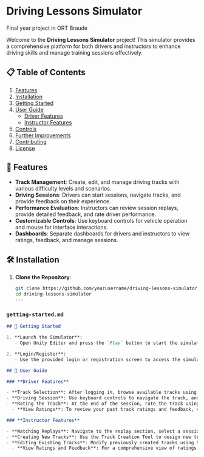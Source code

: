 # Driving Lessons Simulator
Final year project in ORT Braude 

Welcome to the **Driving Lessons Simulator** project! This simulator provides a comprehensive platform for both drivers and instructors to enhance driving skills and manage training sessions effectively.

## 📋 Table of Contents

1. [Features](#features)
2. [Installation](#installation)
3. [Getting Started](#getting-started)
4. [User Guide](#user-guide)
    - [Driver Features](#driver-features)
    - [Instructor Features](#instructor-features)
5. [Controls](#controls)
6. [Further Improvements](#further-improvements)
7. [Contributing](#contributing)
8. [License](#license)

## 🚀 Features

- **Track Management**: Create, edit, and manage driving tracks with various difficulty levels and scenarios.
- **Driving Sessions**: Drivers can start sessions, navigate tracks, and provide feedback on their experience.
- **Performance Evaluation**: Instructors can review session replays, provide detailed feedback, and rate driver performance.
- **Customizable Controls**: Use keyboard controls for vehicle operation and mouse for interface interactions.
- **Dashboards**: Separate dashboards for drivers and instructors to view ratings, feedback, and manage sessions.

## 🛠️ Installation

1. **Clone the Repository**:
   ```bash
   git clone https://github.com/yourusername/driving-lessons-simulator.git
   cd driving-lessons-simulator
   ---

### `getting-started.md`

```markdown
## 🏁 Getting Started

1. **Launch the Simulator**:
   - Open Unity Editor and press the `Play` button to start the simulator.

2. **Login/Register**:
   - Use the provided login or registration screen to access the simulator as a driver or instructor.```

## 📝 User Guide

### **Driver Features**

- **Track Selection**: After logging in, browse available tracks using the mouse and select one to start a session.
- **Driving Session**: Use keyboard controls to navigate the track, and the in-game HUD will display your speed and session details.
- **Rating the Track**: At the end of the session, rate the track using the provided rating screen and leave feedback.
  - **View Ratings**: To review your past track ratings and feedback, visit the [Driver Dashboard](#) for a summary of your session ratings and comments.

### **Instructor Features**

- **Watching Replays**: Navigate to the replay section, select a session, and use the mouse to play, pause, rewind, or fast-forward.
- **Creating New Tracks**: Use the Track Creation Tool to design new tracks by placing road elements, obstacles, and defining the layout.
- **Editing Existing Tracks**: Modify previously created tracks using the editing tools and save the changes.
  - **View Ratings and Feedback**: For a comprehensive view of ratings given to drivers and track performance, visit the [Instructor Dashboard](#) where you can manage and review all evaluations.

